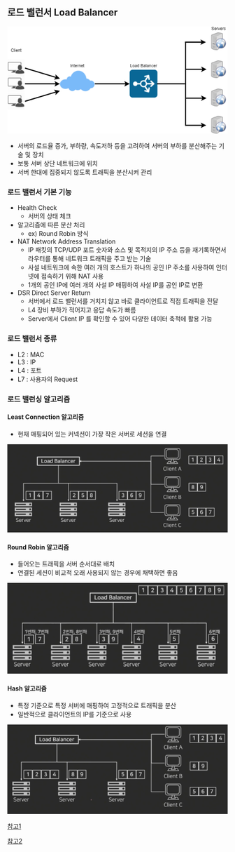 ## 로드 밸런서 Load Balancer
![](./img/2023-06-27-10-35-14.png)

* 서버의 로드율 증가, 부하량, 속도저하 등을 고려하여 서버의 부하를 분산해주는 기술 및 장치
* 보통 서버 상단 네트워크에 위치
* 서버 한대에 집중되지 않도록 트래픽을 분산시켜 관리

### 로드 밸런서 기본 기능
* Health Check
  * 서버의 상태 체크
* 알고리즘에 따른 분산 처리 
  * ex) Round Robin 방식
* NAT Network Address Translation
  * IP 패킷의 TCP/UDP 포트 숫자와 소스 및 목적지의 IP 주소 등을 재기록하면서 라우터를 통해 네트워크 트래픽을 주고 받는 기술
  * 사설 네트워크에 속한 여러 개의 호스트가 하나의 공인 IP 주소를 사용하여 인터넷에 접속하기 위해 NAT 사용
  * 1개의 공인 IP에 여러 개의 사설 IP 매핑하여 사설 IP를 공인 IP로 변환
* DSR Direct Server Return
  * 서버에서 로드 밸런서를 거치지 않고 바로 클라이언트로 직접 트래픽을 전달
  * L4 장비 부하가 적어지고 응답 속도가 빠름
  * Server에서 Client IP 를 확인할 수 있어 다양한 데이터 축적에 활용 가능

### 로드 밸런서 종류
* L2 : MAC
* L3 : IP
* L4 : 포트 
* L7 : 사용자의 Request 

### 로드 밸런싱 알고리즘
#### Least Connection 알고리즘
* 현재 매핑되어 있는 커넥션이 가장 작은 서버로 세션을 연결

![](./img/2023-06-27-10-48-50.png)

#### Round Robin 알고리즘
* 들어오는 트래픽을 서버 순서대로 배치
* 연결된 세션이 비교적 오래 사용되지 않는 경우에 채택하면 좋음

![](./img/2023-06-27-10-52-40.png)

#### Hash 알고리즘
* 특정 기준으로 특정 서버에 매핑하여 고정적으로 트래픽을 분산
* 일반적으로 클라이언트의 IP를 기준으로 사용

![](./img/2023-06-27-10-53-03.png)

[참고1](https://www.youtube.com/watch?v=kYipnodgi2I)

[참고2](https://nesoy.github.io/articles/2018-06/Load-Balancer)